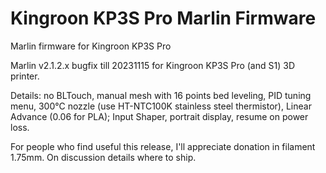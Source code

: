# Kingroon KP3S Pro Marlin Firmware

Marlin firmware for Kingroon KP3S Pro

Marlin v2.1.2.x bugfix till 20231115 for Kingroon KP3S Pro (and S1) 3D printer.

Details:
no BLTouch, 
manual mesh with 16 points bed leveling,
PID tuning menu,
300°C nozzle (use HT-NTC100K stainless steel thermistor),
Linear Advance (0.06 for PLA);
Input Shaper,
portrait display,
resume on power loss.

For people who find useful this release, I'll appreciate donation in filament 1.75mm. 
On discussion details where to ship.
